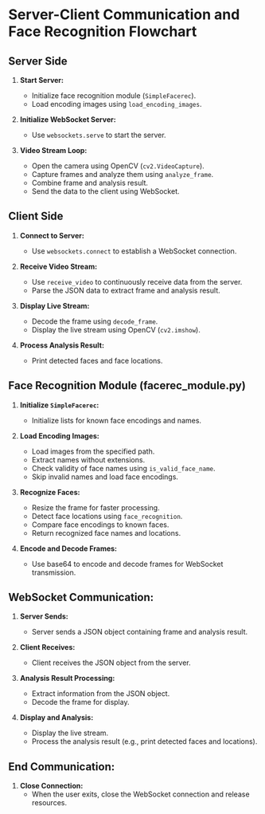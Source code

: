 # Server-Client Communication and Face Recognition Flowchart

## Server Side

1. **Start Server:**
   - Initialize face recognition module (`SimpleFacerec`).
   - Load encoding images using `load_encoding_images`.

2. **Initialize WebSocket Server:**
   - Use `websockets.serve` to start the server.

3. **Video Stream Loop:**
   - Open the camera using OpenCV (`cv2.VideoCapture`).
   - Capture frames and analyze them using `analyze_frame`.
   - Combine frame and analysis result.
   - Send the data to the client using WebSocket.

## Client Side

1. **Connect to Server:**
   - Use `websockets.connect` to establish a WebSocket connection.

2. **Receive Video Stream:**
   - Use `receive_video` to continuously receive data from the server.
   - Parse the JSON data to extract frame and analysis result.

3. **Display Live Stream:**
   - Decode the frame using `decode_frame`.
   - Display the live stream using OpenCV (`cv2.imshow`).

4. **Process Analysis Result:**
   - Print detected faces and face locations.

## Face Recognition Module (facerec_module.py)

1. **Initialize `SimpleFacerec`:**
   - Initialize lists for known face encodings and names.

2. **Load Encoding Images:**
   - Load images from the specified path.
   - Extract names without extensions.
   - Check validity of face names using `is_valid_face_name`.
   - Skip invalid names and load face encodings.

3. **Recognize Faces:**
   - Resize the frame for faster processing.
   - Detect face locations using `face_recognition`.
   - Compare face encodings to known faces.
   - Return recognized face names and locations.

4. **Encode and Decode Frames:**
   - Use base64 to encode and decode frames for WebSocket transmission.

## WebSocket Communication:

1. **Server Sends:**
   - Server sends a JSON object containing frame and analysis result.

2. **Client Receives:**
   - Client receives the JSON object from the server.

3. **Analysis Result Processing:**
   - Extract information from the JSON object.
   - Decode the frame for display.

4. **Display and Analysis:**
   - Display the live stream.
   - Process the analysis result (e.g., print detected faces and locations).

## End Communication:

1. **Close Connection:**
   - When the user exits, close the WebSocket connection and release resources.

